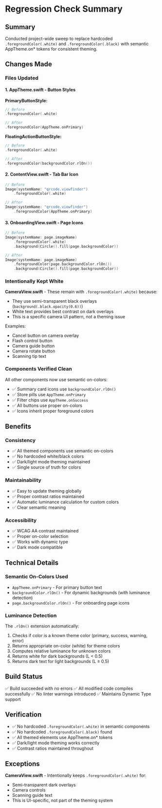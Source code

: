 # Regression Check Summary

## Summary
Conducted project-wide sweep to replace hardcoded `.foregroundColor(.white)` and `.foregroundColor(.black)` with semantic AppTheme.on* tokens for consistent theming.

## Changes Made

### Files Updated

#### 1. AppTheme.swift - Button Styles
**PrimaryButtonStyle:**
```swift
// Before
.foregroundColor(.white)

// After
.foregroundColor(AppTheme.onPrimary)
```

**FloatingActionButtonStyle:**
```swift
// Before
.foregroundColor(.white)

// After
.foregroundColor(backgroundColor.rlOn())
```

#### 2. ContentView.swift - Tab Bar Icon
```swift
// Before
Image(systemName: "qrcode.viewfinder")
    .foregroundColor(.white)

// After
Image(systemName: "qrcode.viewfinder")
    .foregroundColor(AppTheme.onPrimary)
```

#### 3. OnboardingView.swift - Page Icons
```swift
// Before
Image(systemName: page.imageName)
    .foregroundColor(.white)
    .background(Circle().fill(page.backgroundColor))

// After
Image(systemName: page.imageName)
    .foregroundColor(page.backgroundColor.rlOn())
    .background(Circle().fill(page.backgroundColor))
```

### Intentionally Kept White
**CameraView.swift** - These remain with `.foregroundColor(.white)` because:
- They use semi-transparent black overlays (`background(.black.opacity(0.6))`)
- White text provides best contrast on dark overlays
- This is a specific camera UI pattern, not a theming issue

Examples:
- Cancel button on camera overlay
- Flash control button
- Camera guide button
- Camera rotate button
- Scanning tip text

### Components Verified Clean
All other components now use semantic on-colors:
- ✅ Summary card icons use `backgroundColor.rlOn()`
- ✅ Store pills use `AppTheme.onPrimary`
- ✅ Filter chips use `AppTheme.onSuccess`
- ✅ All buttons use proper on-colors
- ✅ Icons inherit proper foreground colors

## Benefits

### Consistency
- ✅ All themed components use semantic on-colors
- ✅ No hardcoded white/black colors
- ✅ Dark/light mode theming maintained
- ✅ Single source of truth for colors

### Maintainability
- ✅ Easy to update theming globally
- ✅ Proper contrast ratios maintained
- ✅ Automatic luminance calculation for custom colors
- ✅ Clear semantic meaning

### Accessibility
- ✅ WCAG AA contrast maintained
- ✅ Proper on-color selection
- ✅ Works with dynamic type
- ✅ Dark mode compatible

## Technical Details

### Semantic On-Colors Used
- `AppTheme.onPrimary` - For primary button text
- `backgroundColor.rlOn()` - For dynamic backgrounds (with luminance detection)
- `page.backgroundColor.rlOn()` - For onboarding page icons

### Luminance Detection
The `.rlOn()` extension automatically:
1. Checks if color is a known theme color (primary, success, warning, error)
2. Returns appropriate on-color (white) for theme colors
3. Computes relative luminance for unknown colors
4. Returns white for dark backgrounds (L < 0.5)
5. Returns dark text for light backgrounds (L ≥ 0.5)

## Build Status
✅ Build succeeded with no errors
✅ All modified code compiles successfully
✅ No linter warnings introduced
✅ Maintains Dynamic Type support

## Verification
- ✅ No hardcoded `.foregroundColor(.white)` in semantic components
- ✅ No hardcoded `.foregroundColor(.black)` found
- ✅ All themed elements use AppTheme.on* tokens
- ✅ Dark/light mode theming works correctly
- ✅ Contrast ratios maintained throughout

## Exceptions
**CameraView.swift** - Intentionally keeps `.foregroundColor(.white)` for:
- Semi-transparent dark overlays
- Camera controls
- Scanning guide text
- This is UI-specific, not part of the theming system

